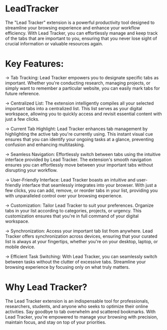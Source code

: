 # LeadTracker
The "Lead Tracker" extension is a powerful productivity tool designed to streamline your browsing experience and enhance your workflow efficiency. With Lead Tracker, you can effortlessly manage and keep track of the tabs that are important to you, ensuring that you never lose sight of crucial information or valuable resources again.

# Key Features:

-> Tab Tracking: Lead Tracker empowers you to designate specific tabs as important. Whether you're conducting research, managing projects, or simply want to remember a particular website, you can easily mark tabs for future reference.

-> Centralized List: The extension intelligently compiles all your selected important tabs into a centralized list. This list serves as your digital workspace, allowing you to quickly access and revisit essential content with just a few clicks.

-> Current Tab Highlight: Lead Tracker enhances tab management by highlighting the active tab you're currently using. This instant visual cue ensures that you can identify your ongoing tasks at a glance, preventing confusion and enhancing multitasking.

-> Seamless Navigation: Effortlessly switch between tabs using the intuitive interface provided by Lead Tracker. The extension's smooth navigation ensures you can effortlessly move between your important tabs without disrupting your workflow.

-> User-Friendly Interface: Lead Tracker boasts an intuitive and user-friendly interface that seamlessly integrates into your browser. With just a few clicks, you can add, remove, or reorder tabs in your list, providing you with unparalleled control over your browsing experience.

-> Customization: Tailor Lead Tracker to suit your preferences. Organize tabs in your list according to categories, projects, or urgency. This customization ensures that you're in full command of your digital workspace.

-> Synchronization: Access your important tab list from anywhere. Lead Tracker offers synchronization across devices, ensuring that your curated list is always at your fingertips, whether you're on your desktop, laptop, or mobile device.

-> Efficient Task Switching: With Lead Tracker, you can seamlessly switch between tasks without the clutter of excessive tabs. Streamline your browsing experience by focusing only on what truly matters.

# Why Lead Tracker?

The Lead Tracker extension is an indispensable tool for professionals, researchers, students, and anyone who seeks to optimize their online activities. Say goodbye to tab overwhelm and scattered bookmarks. With Lead Tracker, you're empowered to manage your browsing with precision, maintain focus, and stay on top of your priorities.

